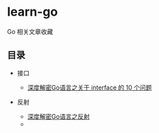 # learn-go
Go 相关文章收藏

## 目录

- 接口
    - [深度解密Go语言之关于 interface 的 10 个问题](https://github.com/tianmt/learn-go/blob/master/%E6%8E%A5%E5%8F%A3/%E6%B7%B1%E5%BA%A6%E8%A7%A3%E5%AF%86Go%E8%AF%AD%E8%A8%80%E4%B9%8B%E5%85%B3%E4%BA%8E%20interface%20%E7%9A%8410%E4%B8%AA%E9%97%AE%E9%A2%98.md)

- 反射
    - [深度解密Go语言之反射](https://github.com/tianmt/learn-go/blob/master/%E5%8F%8D%E5%B0%84/%E6%B7%B1%E5%BA%A6%E8%A7%A3%E5%AF%86Go%E8%AF%AD%E8%A8%80%E4%B9%8B%E5%8F%8D%E5%B0%84.md)
    - 

    